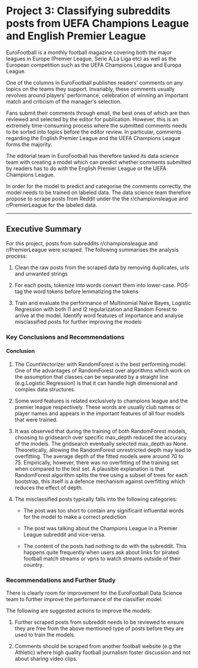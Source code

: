 # Project 3: Classifying subreddits posts from UEFA Champions League and English Premier League

EuroFootball is a monthly football magazine covering both the major leagues in Europe (Premier League, Serie A,La Liga etc) as well as the European competition such as the UEFA Champions League and Europa League.

One of the columns in EuroFootball publishes readers' comments on any topics on the teams they support. Invariably, these comments usually revolves around players' performance, celebration of winning an important match and criticism of the manager's selection.

Fans submit their comments through email, the best ones of which are then reviewed and selected by the editor for publication. However, this is an extremely time-consuming process where the submitted comments needs to be sorted into topics before the editor review. In particular, comments regarding the English Premier League and the UEFA Champions League forms the majority.

The editorial team in EuroFootball has therefore tasked its data science team with creating a model which can predict whether comments submitted by readers has to do with the English Premier League or the UEFA Champions League.

In order for the model to predict and categorise the comments correctly, the model needs to be trained on labeled data. The data science team therefore propose to scrape posts from Reddit under the the r/championsleague and r/PremierLeague for the labeled data.

---

## Executive Summary
For this project, posts from subreddits r/championsleague and r/PremierLeague were scraped. The following summarises the analysis process:

1. Clean the raw posts from the scraped data by removing duplicates, urls and unwanted strings

2. For each posts, tokenize into words convert them into lower-case. POS-tag the word tokens before lemmatizing the tokens

3. Train and evaluate the performance of Multinomial Naive Bayes, Logistic Regression with both l1 and l2 regularization and Random Forest to arrive at the model. Identify word features of importance and analyse misclassified posts for further improving the models


### Key Conclusions and Recommendations

#### Conclusion

1. The CountVectorizer with RandomForest is the best performing model. One of the advantages of RandomForest over algorithms which work on the assumption that classes can be separated by a straight line (e.g.Logistic Regression) is that it can handle high dimensional and complex data structures.

2. Some word features is related exclusively to champions league and the premier league respectively. These words are usually club names or player names and appears in the important features of all four models that were trained.

3. It was observed that during the training of both RandomForest models, choosing to gridsearch over specific max_depth reduced the accuracy of the models. The gridsearch eventually selected max_depth as None. Theoretically, allowing the RandomForest unrestricted depth may lead to overfitting. The average depth of the fitted models were around 70 to 75. Empirically, however, there was no overfitting of the training set when compared to the test set. A plausible explanation is that RandomForest algorithm splits the tree using a subset of trees for each bootstrap, this itself is a defence mechanism against overfitting which reduces the effect of depth.

4. The misclassified posts typically falls into the following categories:

    - The post was too short to contain any significant influential words for the model to make a correct prediction

    - The post was talking about the Champions League in a Premier League subreddit and vice-versa.

    - The content of the posts had nothing to do with the subreddit. This happens quite frequently when users ask about links for pirated football match streams or vpns to watch streams outside of their country.

### Recommendations and Further Study

There is clearly room for improvement for the EuroFootball Data Science team to further improve the performance of the classifier model. 

The following are suggested actions to improve the models:

1. Further scraped posts from subreddit needs to be reviewed to ensure they are free from the above mentioned type of posts before they are used to train the models.

2. Comments should be scraped from another football website (e.g the Athletic) where high quality football journalism foster discussion and not about sharing video clips.